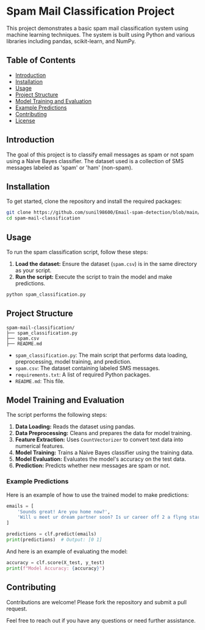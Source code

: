 # Spam Mail Classification Project

This project demonstrates a basic spam mail classification system using machine learning techniques. The system is built using Python and various libraries including pandas, scikit-learn, and NumPy.

## Table of Contents

- [Introduction](#introduction)
- [Installation](#installation)
- [Usage](#usage)
- [Project Structure](#project-structure)
- [Model Training and Evaluation](#model-training-and-evaluation)
- [Example Predictions](#example-predictions)
- [Contributing](#contributing)
- [License](#license)

## Introduction

The goal of this project is to classify email messages as spam or not spam using a Naive Bayes classifier. The dataset used is a collection of SMS messages labeled as 'spam' or 'ham' (non-spam).

## Installation

To get started, clone the repository and install the required packages:

```bash
git clone https://github.com/sunil98600/Email-spam-detection/blob/main/email-sapm-detection.py
cd spam-mail-classification
```

## Usage

To run the spam classification script, follow these steps:

1. **Load the dataset:** Ensure the dataset (`spam.csv`) is in the same directory as your script.
2. **Run the script:** Execute the script to train the model and make predictions.

```bash
python spam_classification.py
```

## Project Structure

```
spam-mail-classification/
├── spam_classification.py
├── spam.csv
├── README.md
```

- `spam_classification.py`: The main script that performs data loading, preprocessing, model training, and prediction.
- `spam.csv`: The dataset containing labeled SMS messages.
- `requirements.txt`: A list of required Python packages.
- `README.md`: This file.

## Model Training and Evaluation

The script performs the following steps:

1. **Data Loading:** Reads the dataset using pandas.
2. **Data Preprocessing:** Cleans and prepares the data for model training.
3. **Feature Extraction:** Uses `CountVectorizer` to convert text data into numerical features.
4. **Model Training:** Trains a Naive Bayes classifier using the training data.
5. **Model Evaluation:** Evaluates the model's accuracy on the test data.
6. **Prediction:** Predicts whether new messages are spam or not.

### Example Predictions

Here is an example of how to use the trained model to make predictions:

```python
emails = [
    'Sounds great! Are you home now?',
    'Will u meet ur dream partner soon? Is ur career off 2 a flyng start? 2 find out free, txt HORO followed by ur star sign, e.g., HORO ARIES'
]

predictions = clf.predict(emails)
print(predictions)  # Output: [0 1]
```

And here is an example of evaluating the model:

```python
accuracy = clf.score(X_test, y_test)
print(f"Model Accuracy: {accuracy}")
```

## Contributing

Contributions are welcome! Please fork the repository and submit a pull request.

Feel free to reach out if you have any questions or need further assistance.
